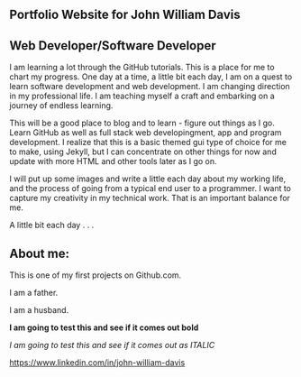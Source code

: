 ## Portfolio Website for John William Davis
## Web Developer/Software Developer

I am learning a lot through the GitHub tutorials. This is a place for me to chart my progress. One day at a time, a little bit each day, I am on a quest to learn software development and web development. I am changing direction in my professional life. I am teaching myself a craft and embarking on a journey of endless learning.

This will be a good place to blog and to learn - figure out things as I go. Learn GitHub as well as full stack web developingment, app and program development. I realize that this is a basic themed gui type of choice for me to make, using Jekyll, but I can concentrate on other things for now and update with more HTML and other tools later as I go on.

I will put up some images and write a little each day about my working life, and the process of going from a typical end user to a programmer. I want to capture my creativity in my technical work. That is an important balance for me.

A little bit each day . . . 

## About me:

This is one of my first projects on Github.com.

I am a father.

I am a husband.

**I am going to test this and see if it comes out bold**


_I am going to test this and see if it comes out as ITALIC_

<https://www.linkedin.com/in/john-william-davis>



